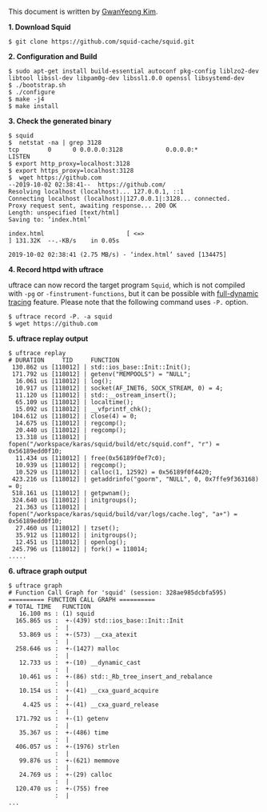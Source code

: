 This document is written by [GwanYeong Kim](https://github.com/gy741).

**1. Download Squid**
```
$ git clone https://github.com/squid-cache/squid.git
```

**2. Configuration and Build**
```
$ sudo apt-get install build-essential autoconf pkg-config liblzo2-dev libtool libssl-dev libpam0g-dev libssl1.0.0 openssl libsystemd-dev
$ ./bootstrap.sh
$ ./configure
$ make -j4
$ make install
```

**3. Check the generated binary**
```
$ squid
$  netstat -na | grep 3128
tcp        0      0 0.0.0.0:3128            0.0.0.0:*               LISTEN
$ export http_proxy=localhost:3128
$ export https_proxy=localhost:3128
$  wget https://github.com
--2019-10-02 02:38:41--  https://github.com/
Resolving localhost (localhost)... 127.0.0.1, ::1
Connecting localhost (localhost)|127.0.0.1|:3128... connected.
Proxy request sent, awaiting response... 200 OK
Length: unspecified [text/html]
Saving to: ‘index.html’

index.html                       [ <=>                                                 ] 131.32K  --.-KB/s    in 0.05s

2019-10-02 02:38:41 (2.75 MB/s) - ‘index.html’ saved [134475]

```

**4. Record httpd with uftrace**

uftrace can now record the target program `Squid`, which is not compiled with `-pg` or `-finstrument-functions`, but it can be possible with [full-dynamic tracing](https://uftrace.github.io/slide/#full-dynamic-tracing) feature. Please note that the following command uses `-P.` option.

```
$ uftrace record -P. -a squid
$ wget https://github.com
```

**5. uftrace replay output**
```
$ uftrace replay
# DURATION     TID     FUNCTION
 130.862 us [118012] | std::ios_base::Init::Init();
 171.792 us [118012] | getenv("MEMPOOLS") = "NULL";
  16.061 us [118012] | log();
  10.917 us [118012] | socket(AF_INET6, SOCK_STREAM, 0) = 4;
  11.120 us [118012] | std::__ostream_insert();
  65.109 us [118012] | localtime();
  15.092 us [118012] | __vfprintf_chk();
 104.612 us [118012] | close(4) = 0;
  14.675 us [118012] | regcomp();
  20.440 us [118012] | regcomp();
  13.318 us [118012] | fopen("/workspace/karas/squid/build/etc/squid.conf", "r") = 0x56189edd0f10;
  11.434 us [118012] | free(0x56189f0ef7c0);
  10.939 us [118012] | regcomp();
  10.529 us [118012] | calloc(1, 12592) = 0x56189f0f4420;
 423.216 us [118012] | getaddrinfo("goorm", "NULL", 0, 0x7ffe9f363168) = 0;
 518.161 us [118012] | getpwnam();
 324.640 us [118012] | initgroups();
  21.363 us [118012] | fopen("/workspace/karas/squid/build/var/logs/cache.log", "a+") = 0x56189edd0f10;
  27.460 us [118012] | tzset();
  35.912 us [118012] | initgroups();
  12.451 us [118012] | openlog();
 245.796 us [118012] | fork() = 118014;
.....
```

**6. uftrace graph output**

```
$ uftrace graph
# Function Call Graph for 'squid' (session: 328ae985dcbfa595)
========== FUNCTION CALL GRAPH ==========
# TOTAL TIME   FUNCTION
   16.100 ms : (1) squid
  165.865 us :  +-(439) std::ios_base::Init::Init
             :  |
   53.869 us :  +-(573) __cxa_atexit
             :  |
  258.646 us :  +-(1427) malloc
             :  |
   12.733 us :  +-(10) __dynamic_cast
             :  |
   10.461 us :  +-(86) std::_Rb_tree_insert_and_rebalance
             :  |
   10.154 us :  +-(41) __cxa_guard_acquire
             :  |
    4.425 us :  +-(41) __cxa_guard_release
             :  |
  171.792 us :  +-(1) getenv
             :  |
   35.367 us :  +-(486) time
             :  |
  406.057 us :  +-(1976) strlen
             :  |
   99.876 us :  +-(621) memmove
             :  |
   24.769 us :  +-(29) calloc
             :  |
  120.470 us :  +-(755) free
             :  |
...
```